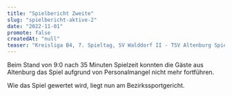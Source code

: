 ```yaml
---
title: "Spielbericht Zweite"
slug: "spielbericht-aktive-2"
date: "2022-11-01"
promote: false
createdAt: "null"
teaser: "Kreisliga B4, 7. Spieltag, SV Walddorf II - TSV Altenburg Spielabbruch"
---
```

Beim Stand von 9:0 nach 35 Minuten Spielzeit konnten die Gäste aus Altenburg das Spiel aufgrund von Personalmangel nicht mehr fortführen.

Wie das Spiel gewertet wird, liegt nun am Bezirkssportgericht.
